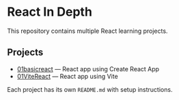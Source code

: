 
# React In Depth

This repository contains multiple React learning projects.

## Projects

- [01basicreact](A_First/01basicreact/) — React app using Create React App
- [01ViteReact](A_First/01ViteReact/) — React app using Vite

Each project has its own `README.md` with setup instructions.
